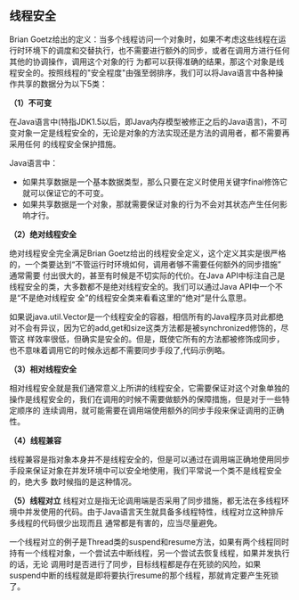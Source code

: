 线程安全
---
Brian Goetz给出的定义：当多个线程访问一个对象时，如果不考虑这些线程在运行时环境下的调度和交替执行，也不需要进行额外的同步，或者在调用方进行任何其他的协调操作，调用这个对象的行
为都可以获得准确的结果，那这个对象是线程安全的。按照线程的"安全程度"由强至弱排序，我们可以将Java语言中各种操作共享的数据分为以下5类：

**（1）不可变**

在Java语言中(特指JDK1.5以后，即Java内存模型被修正之后的Java语言)，不可变对象一定是线程安全的，无论是对象的方法实现还是方法的调用者，都不需要再采用任何
的线程安全保护措施。

Java语言中：
* 如果共享数据是一个基本数据类型，那么只要在定义时使用关键字final修饰它就可以保证它的不可变。
* 如果共享数据是一个对象，那就需要保证对象的行为不会对其状态产生任何影响才行。

**（2）绝对线程安全**

绝对线程安全完全满足Brian Goetz给出的线程安全定义，这个定义其实是很严格的，一个类要达到“不管运行时环境如何，调用者够不需要任何额外的同步措施” 通常需要
付出很大的，甚至有时候是不切实际的代价。在Java API中标注自己是线程安全的类，大多数都不是绝对线程安全的。我们可以通过Java API中一个不是“不是绝对线程安
全”的线程安全类来看看这里的“绝对”是什么意思。

如果说java.util.Vector是一个线程安全的容器，相信所有的Java程序员对此都绝对不会有异议，因为它的add,get和size这类方法都是被synchronized修饰的，尽管这
样效率很低，但确实是安全的。但是，既使它所有的方法都被修饰成同步，也不意味着调用它的时候永远都不需要同步手段了,代码示例略。

**（3）相对线程安全**

相对线程安全就是我们通常意义上所讲的线程安全，它需要保证对这个对象单独的操作是线程安全的，我们在调用的时候不需要做额外的保障措施，但是对于一些特定顺序的
连续调用，就可能需要在调用端使用额外的同步手段来保证调用的正确性。

**（4）线程兼容**

线程兼容是指对象本身并不是线程安全的，但是可以通过在调用端正确地使用同步手段来保证对象在并发环境中可以安全地使用，我们平常说一个类不是线程安全的，绝大多
数时候指的是这种情况。

**（5）线程对立**
线程对立是指无论调用端是否采用了同步措施，都无法在多线程环境中并发使用的代码。由于Java语言天生就具备多线程特性，线程对立这种排斥多线程的代码很少出现而且
通常都是有害的，应当尽量避免。

一个线程对立的例子是Thread类的suspend和resume方法，如果有两个线程同时持有一个线程对象，一个尝试去中断线程，另一个尝试去恢复线程，如果并发执行的话，无论
调用时是否进行了同步，目标线程都是存在死锁的风险，如果suspend中断的线程就是即将要执行resume的那个线程，那就肯定要产生死锁了。
